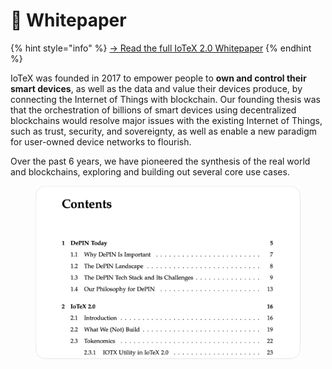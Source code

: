 # 📖 Whitepaper

{% hint style="info" %}
[→ Read the full IoTeX 2.0 Whitepaper](https://github.com/iotexproject/files/blob/main/publications/IoTeX\_2\_0\_Whitepaper\_1.1\_EN.pdf)
{% endhint %}

IoTeX was founded in 2017 to empower people to **own and control their smart devices**, as well as the data and value their devices produce, by connecting the Internet of Things with blockchain. Our founding thesis was that the orchestration of billions of smart devices using decentralized blockchains would resolve major issues with the existing Internet of Things, such as trust, security, and sovereignty, as well as enable a new paradigm for user-owned device networks to flourish.&#x20;

Over the past 6 years, we have pioneered the synthesis of the real world and blockchains, exploring and building out several core use cases.

<figure><img src="../.gitbook/assets/image (121).png" alt=""><figcaption></figcaption></figure>
